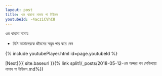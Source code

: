 ```yaml
---
layout: post
title: ওম থারানা নামায গা টাইমস
youtubeId: -4acziCVhC8
---
```

 
 
 ওম থারানা নামায  
 
 -  যিনি আমাদেরকে জীবনের সমুদ্র পার করে দেন 
 
  
 
  
 
 
 
 
 
 


{% include youtubePlayer.html id=page.youtubeId %}
 
[Next]({{ site.baseurl }}{% link  split1/_posts/2018-05-12-ওম অপ্সরা গন সেভিথায়া নামায গা টাইমস.md%})
 
